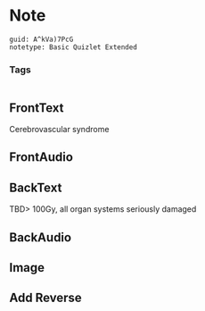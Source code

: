 # Note
```
guid: A^kVa)7PcG
notetype: Basic Quizlet Extended
```

### Tags
```
```

## FrontText
Cerebrovascular syndrome

## FrontAudio


## BackText
TBD> 100Gy, all organ systems seriously damaged

## BackAudio


## Image


## Add Reverse

